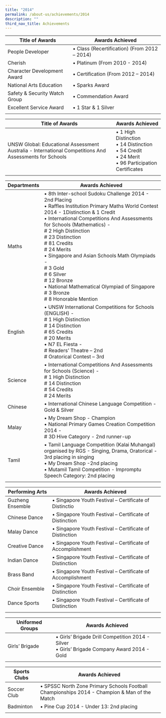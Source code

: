 ```yaml
---
title: "2014"
permalink: /about-us/achievements/2014
description: ""
third_nav_title: Achievements
---
```

| Title of Awards | Awards Achieved |
|---|---|
| People Developer | • Class (Recertification) (From 2012 – 2014) |
| Cherish | • Platinum (From 2010 - 2014) |
|  Character Development Award  | • Certification (From 2012 – 2014)  |
|  National Arts Education  | • Sparks Award  |
|  Safety & Security Watch Group | • Commendation Award  |
|  Excellent Service Award  | • 1 Star & 1 Silver  |
| | |

| Title of Awards  | Awards Achieved |
|---|---|
| UNSW Global: Educational Assessment Australia - International Competitions And Assessments for Schools | • 1 High Distinction<br>• 14 Distinction<br>• 54 Credit<br>• 24 Merit<br>• 96 Participation Certificates |
| | |

| Departments | Awards Achieved |
|---|---|
| Maths | • 8th Inter-school Sudoku Challenge 2014 - 2nd Placing<br>• Raffles Institution Primary Maths World Contest 2014 - 1Distinction & 1 Credit<br>• International Competitions And Assessments for Schools (Mathematics) - <br># 2 High Distinction<br># 23 Distinction<br># 81 Credits<br># 24 Merits<br>• Singapore and Asian Schools Math Olympiads - <br># 3 Gold<br># 6 Silver<br># 12 Bronze<br>• National Mathematical Olympiad of Singapore<br># 3 Bronze<br># 8 Honorable Mention |
| English | • UNSW International Competitions for Schools (ENGLISH) -<br># 1 High Distinction<br># 14 Distinction<br># 65 Credits<br># 20 Merits<br>• N7 EL Fiesta - <br># Readers’ Theatre – 2nd<br># Oratorical Contest – 3rd |
| Science | • International Competitions And Assessments for Schools (Science) -  <br># 1 High Distinction<br># 14 Distinction<br># 54 Credits<br># 24 Merits |
| Chinese | • International Chinese Language Competition - Gold & Silver |
| Malay | • My Dream Shop - Champion<br>• National Primary Games Creation Competition 2014 - <br># 3D Hive Category - 2nd runner-up |
| Tamil | • Tamil Language Competition (Kalai Muhangal) organised by RGS - Singing, Drama, Oratorical - 3rd placing in singing<br>• My Dream Shop -2nd placing<br>• Mutamil Tamil Competition  - Impromptu Speech Category: 2nd placing |
| | |

| Performing Arts | Awards Achieved |
|---|---|
| Guzheng Ensemble | • Singapore Youth Festival – Certificate of Distinctio |
|  Chinese Dance | • Singapore Youth Festival – Certificate of Distinction |
|  Malay Dance | • Singapore Youth Festival – Certificate of Distinction |
|  Creative Dance | • Singapore Youth Festival – Certificate of Accomplishment |
|  Indian Dance | • Singapore Youth Festival – Certificate of Distinction |
|  Brass Band | • Singapore Youth Festival – Certificate of Accomplishment |
|  Choir Ensemble | • Singapore Youth Festival – Certificate of Distinction |
|  Dance Sports | • Singapore Youth Festival – Certificate of Distinction |
| | | 

| Uniformed Groups | Awards Achieved |
|---|---|
| Girls’ Brigade | • Girls’ Brigade Drill Competition 2014 - Silver<br>• Girls’ Brigade Company Award 2014 - Gold |
| | |

| Sports Clubs | Awards Achieved |
|---|---|
| Soccer Club | • SPSSC North Zone Primary Schools Football Championships 2014 - Champion & Man of the Match |
| Badminton | • Pine Cup 2014 - Under 13: 2nd placing |
| | | 